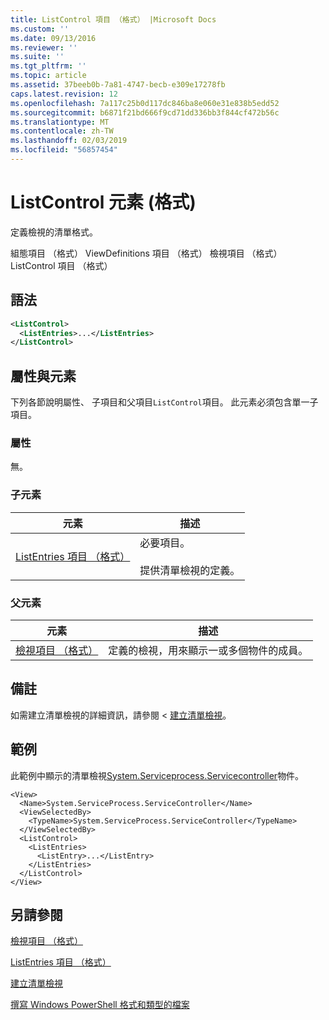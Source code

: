 ```yaml
---
title: ListControl 項目 （格式） |Microsoft Docs
ms.custom: ''
ms.date: 09/13/2016
ms.reviewer: ''
ms.suite: ''
ms.tgt_pltfrm: ''
ms.topic: article
ms.assetid: 37beeb0b-7a81-4747-becb-e309e17278fb
caps.latest.revision: 12
ms.openlocfilehash: 7a117c25b0d117dc846ba8e060e31e838b5edd52
ms.sourcegitcommit: b6871f21bd666f9cd71dd336bb3f844cf472b56c
ms.translationtype: MT
ms.contentlocale: zh-TW
ms.lasthandoff: 02/03/2019
ms.locfileid: "56857454"
---
```

# <a name="listcontrol-element-format"></a>ListControl 元素 (格式)

定義檢視的清單格式。

組態項目 （格式） ViewDefinitions 項目 （格式） 檢視項目 （格式） ListControl 項目 （格式）

## <a name="syntax"></a>語法

```xml
<ListControl>
  <ListEntries>...</ListEntries>
</ListControl>

```

## <a name="attributes-and-elements"></a>屬性與元素

下列各節說明屬性、 子項目和父項目`ListControl`項目。 此元素必須包含單一子項目。

### <a name="attributes"></a>屬性

無。

### <a name="child-elements"></a>子元素

|元素|描述|
|-------------|-----------------|
|[ListEntries 項目 （格式）](./listentries-element-for-listcontrol-format.md)|必要項目。<br /><br /> 提供清單檢視的定義。|

### <a name="parent-elements"></a>父元素

|元素|描述|
|-------------|-----------------|
|[檢視項目 （格式）](./view-element-format.md)|定義的檢視，用來顯示一或多個物件的成員。|

## <a name="remarks"></a>備註

如需建立清單檢視的詳細資訊，請參閱 <<c0> [ 建立清單檢視](./creating-a-list-view.md)。

## <a name="example"></a>範例

此範例中顯示的清單檢視[System.Serviceprocess.Servicecontroller](/dotnet/api/System.ServiceProcess.ServiceController)物件。

```
<View>
  <Name>System.ServiceProcess.ServiceController</Name>
  <ViewSelectedBy>
    <TypeName>System.ServiceProcess.ServiceController</TypeName>
  </ViewSelectedBy>
  <ListControl>
    <ListEntries>
      <ListEntry>...</ListEntry>
    </ListEntries>
  </ListControl>
</View>
```

## <a name="see-also"></a>另請參閱

[檢視項目 （格式）](./view-element-format.md)

[ListEntries 項目 （格式）](./listentries-element-for-listcontrol-format.md)

[建立清單檢視](./creating-a-list-view.md)

[撰寫 Windows PowerShell 格式和類型的檔案](./writing-a-powershell-formatting-file.md)
